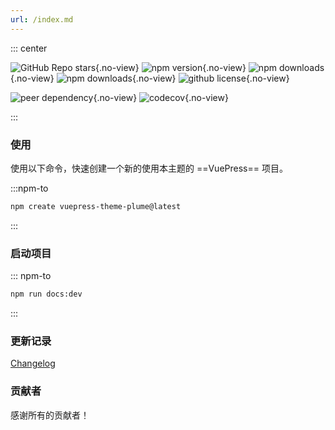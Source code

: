 ```yaml
---
url: /index.md
---
```

::: center

![GitHub Repo stars](https://img.shields.io/github/stars/pengzhanbo/vuepress-theme-plume){.no-view}
![npm version](https://img.shields.io/npm/v/vuepress-theme-plume?color=32A9C3\&labelColor=1B3C4A\&label=npm){.no-view}
![npm downloads](https://img.shields.io/npm/dm/vuepress-theme-plume?color=32A9C3\&labelColor=1B3C4A\&label=downloads){.no-view}
![npm downloads](https://img.shields.io/npm/dt/vuepress-theme-plume?color=32A9C3\&labelColor=1B3C4A\&label=downloads){.no-view}
![github license](https://img.shields.io/github/license/pengzhanbo/vuepress-theme-plume?color=32A9C3\&labelColor=1B3C4A){.no-view}

![peer dependency](https://img.shields.io/npm/dependency-version/vuepress-theme-plume/peer/vuepress?color=32A9C3\&labelColor=1B3C4A){.no-view}
![codecov](https://codecov.io/gh/pengzhanbo/vuepress-theme-plume/graph/badge.svg?token=W6KYBX7WO5){.no-view}

:::

### 使用

使用以下命令，快速创建一个新的使用本主题的 ==VuePress== 项目。

:::npm-to

```sh
npm create vuepress-theme-plume@latest
```

:::

### 启动项目

::: npm-to

```sh
npm run docs:dev
```

:::

### 更新记录

[Changelog](./changelog.md)

### 贡献者

感谢所有的贡献者！
